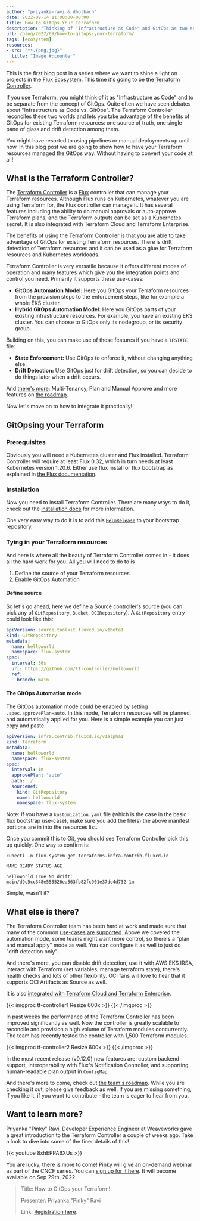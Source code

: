 ```yaml
---
author: "priyanka-ravi & dholbach"
date: 2022-09-14 11:00:00+00:00
title: How to GitOps Your Terraform
description: "Thinking of 'Infrastructure as Code' and GitOps as two separate worlds that can't be reconciled? Check out this blog post, especially if you are a Terraform user. Move it to GitOps without changing any of your code!"
url: /blog/2022/09/how-to-gitops-your-terraform/
tags: [ecosystem]
resources:
- src: "**.{png,jpg}"
  title: "Image #:counter"
---
```


This is the first blog post in a series where we want to shine a light
on projects in the [Flux Ecosystem](/ecosystem/). This time it's
going to be the [Terraform
Controller](https://github.com/weaveworks/tf-controller).

If you use Terraform, you might think of it as "Infrastructure as Code"
and to be separate from the concept of GitOps. Quite often we have seen
debates about "Infrastructure as Code vs. GitOps". The Terraform
Controller reconciles these two worlds and lets you take advantage of
the benefits of GitOps for existing Terraform resources: one source of
truth, one single pane of glass and drift detection among them.

You might have resorted to using pipelines or manual deployments up
until now. In this blog post we are going to show how to have your
Terraform resources managed the GitOps way. Without having to convert
your code at all!

## What is the Terraform Controller?

The [Terraform Controller](https://weaveworks.github.io/tf-controller/)
is a [Flux](https://fluxcd.io) controller that can manage your
Terraform resources. Although Flux runs on Kubernetes, whatever you are
using Terraform for, the Flux controller can manage it. It has several
features including the ability to do manual approvals or auto-approve
Terraform plans, and the Terraform outputs can be set as a Kubernetes
secret. It is also integrated with Terraform Cloud and Terraform
Enterprise.

The benefits of using the Terraform Controller is that you are able to
take advantage of GitOps for existing Terraform resources. There is
drift detection of Terraform resources and it can be used as a glue for
Terraform resources and Kubernetes workloads.

Terraform Controller is very versatile because it offers different modes
of operation and many features which give you the integration points and
control you need. Primarily it supports these use-cases:

- **GitOps Automation Model:** Here you GitOps your Terraform
  resources from the provision steps to the enforcement steps, like
  for example a whole EKS cluster.
- **Hybrid GitOps Automation Model:** Here you GitOps parts of your
  existing infrastructure resources. For example, you have an
  existing EKS cluster. You can choose to GitOps only its nodegroup,
  or its security group.

Building on this, you can make use of these features if you have a
`TFSTATE` file:

- **State Enforcement:** Use GitOps to enforce it, without changing
  anything else.
- **Drift Detection:** Use GitOps just for drift detection, so you can
  decide to do things later when a drift occurs.

And [there's more](https://weaveworks.github.io/tf-controller/#features):
Multi-Tenancy, Plan and Manual Approve and more features on [the
roadmap](https://github.com/weaveworks/tf-controller#roadmap).

Now let's move on to how to integrate it practically!

## GitOpsing your Terraform

### Prerequisites

Obviously you will need a Kubernetes cluster and Flux installed.
Terraform Controller will require at least Flux 0.32, which in turn
needs at least Kubernetes version 1.20.6. Either use flux install or
flux bootstrap as explained in [the Flux documentation](/flux/get-started/).

### Installation

Now you need to install Terraform Controller. There are many ways to do it,
check out the [installation
docs](https://weaveworks.github.io/tf-controller/getting_started/#installation)
for more information.

One very easy way to do it is to add this
[`HelmRelease`](https://raw.githubusercontent.com/weaveworks/tf-controller/main/docs/release.yaml)
to your bootstrap repository.

### Tying in your Terraform resources

And here is where all the beauty of Terraform Controller comes in - it
does all the hard work for you. All you will need to do to is

1. Define the source of your Terraform resources
1. Enable GitOps Automation

#### Define source

So let's go ahead, here we define a Source controller's source (you can
pick any of `GitRepository`, `Bucket`, `OCIRepository`). A `GitRepository`
entry could look like this:

```yaml
apiVersion: source.toolkit.fluxcd.io/v1beta1
kind: GitRepository
metadata:
  name: helloworld
  namespace: flux-system
spec:
  interval: 30s
  url: https://github.com/tf-controller/helloworld
  ref:
    branch: main
```

#### The GitOps Automation mode

The GitOps automation mode could be enabled by setting
`.spec.approvePlan=auto`. In this mode, Terraform resources will be
planned, and automatically applied for you. Here is a simple example you
can just copy and paste.

```yaml
apiVersion: infra.contrib.fluxcd.io/v1alpha1
kind: Terraform
metadata:
  name: helloworld
  namespace: flux-system
spec:
  interval: 1m
  approvePlan: "auto"
  path: ./
  sourceRef:
    kind: GitRepository
    name: helloworld
    namespace: flux-system
```

Note: If you have a `kustomization.yaml` file (which is the case in the
basic flux bootstrap use-case), make sure you add the file(s) the above
manifest portions are in into the resources list.

Once you commit this to Git, you should see Terraform Controller pick
this up quickly. One way to confirm is:

```cli
kubectl -n flux-system get terraforms.infra.contrib.fluxcd.io

NAME READY STATUS AGE

helloworld True No drift:
main/d9c5cc348e555526ea563fb82fc901e37de4d732 1m
```

Simple, wasn't it?

## What else is there?

The Terraform Controller team has been hard at work and made sure that
many of the common [use-cases are
supported](https://weaveworks.github.io/tf-controller/use_cases/).
Above we covered the automation mode, some teams might want more
control, so there's a "plan and manual apply" mode as well. You can
configure it as well to just do "drift detection only".

And there's more, you can disable drift detection, use it with AWS EKS
IRSA, interact with Terraform (set variables, manage terraform state),
there's health checks and lots of other flexibility. OCI fans will love
to hear that it supports OCI Artifacts as Source as well.

It is also [integrated with Terraform Cloud and Terraform
Enterprise](https://weaveworks.github.io/tf-controller/tfe_integration/).

{{< imgproc tf-controller1 Resize 600x >}}
{{< /imgproc >}}

In past weeks the performance of the Terraform Controller has been
improved significantly as well. Now the controller is greatly scalable
to reconcile and provision a high volume of Terraform modules
concurrently. The team has recently tested the controller with 1,500
Terraform modules.

{{< imgproc tf-controller2 Resize 600x >}}
{{< /imgproc >}}

In the most recent release (v0.12.0) new features are: custom backend
support, interoperability with Flux's Notification Controller, and
supporting human-readable plan output in `ConfigMap`.

And there's more to come, check out [the team's
roadmap](https://github.com/weaveworks/tf-controller#roadmap).
While you are checking it out, please give feedback as well. If you are
missing something, if you like it, if you want to contribute - the team
is eager to hear from you.

## Want to learn more?

Priyanka "Pinky" Ravi, Developer Experience Engineer at Weaveworks gave
a great introduction to the Terraform Controller a couple of weeks ago.
Take a look to dive into some of the finer details of this!

{{< youtube 8xhEPPA6XUs >}}

You are lucky, there is more to come! Pinky will give an on-demand
webinar as part of the CNCF series. You can [sign up for it
here](https://community.cncf.io/events/details/cncf-cncf-online-programs-presents-cncf-on-demand-webinar-how-to-gitops-your-terraform/).
It will become available on Sep 29th, 2022.

> Title: How to GitOps your Terraform!
>
> Presenter: Priyanka "Pinky" Ravi
>
> Link: [Registration
> here](https://community.cncf.io/events/details/cncf-cncf-online-programs-presents-cncf-on-demand-webinar-how-to-gitops-your-terraform/).
